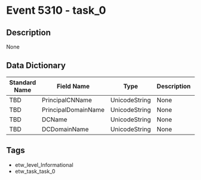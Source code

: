 # Event 5310 - task_0

## Description
None

## Data Dictionary
|Standard Name|Field Name|Type|Description|Sample Value|
|---|---|---|---|---|
|TBD|PrincipalCNName|UnicodeString|None|`None`|
|TBD|PrincipalDomainName|UnicodeString|None|`None`|
|TBD|DCName|UnicodeString|None|`None`|
|TBD|DCDomainName|UnicodeString|None|`None`|

## Tags
* etw_level_Informational
* etw_task_task_0